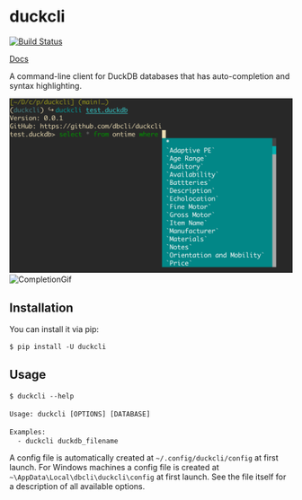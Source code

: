 # duckcli

[![Build Status](https://travis-ci.org/dbcli/litecli.svg?branch=master)](https://travis-ci.org/dbcli/litecli)

[Docs](https://litecli.com)

A command-line client for DuckDB databases that has auto-completion and syntax highlighting.

![Completion](screenshots/duckcli.png)
![CompletionGif](screenshots/duckcli.gif)

## Installation

You can install it via pip:

```
$ pip install -U duckcli
```

## Usage

```
$ duckcli --help

Usage: duckcli [OPTIONS] [DATABASE]

Examples:
  - duckcli duckdb_filename
```

A config file is automatically created at `~/.config/duckcli/config` at first launch. For Windows machines a config file is created at `~\AppData\Local\dbcli\duckcli\config` at first launch. See the file itself for a description of all available options.
